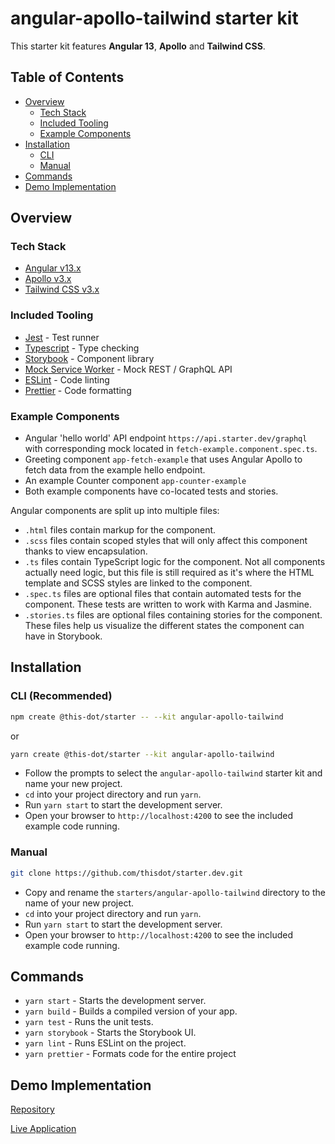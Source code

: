 # angular-apollo-tailwind starter kit

This starter kit features **Angular 13**, **Apollo** and **Tailwind CSS**.

## Table of Contents

- [Overview](#overview)
  - [Tech Stack](#tech-stack)
  - [Included Tooling](#included-tooling)
  - [Example Components](#example-components)
- [Installation](#installation)
  - [CLI](#cli-recommended)
  - [Manual](#manual)
- [Commands](#commands)
- [Demo Implementation](#demo-implementation)

## Overview

### Tech Stack

- [Angular v13.x](https://angular.io/docs)
- [Apollo v3.x](https://apollo-angular.com)
- [Tailwind CSS v3.x](https://tailwindcss.com/)

### Included Tooling

- [Jest](https://jestjs.io/) - Test runner
- [Typescript](https://www.typescriptlang.org/) - Type checking
- [Storybook](https://storybook.js.org/) - Component library
- [Mock Service Worker](https://mswjs.io/) - Mock REST / GraphQL API
- [ESLint](https://eslint.org/) - Code linting
- [Prettier](https://prettier.io/) - Code formatting

### Example Components

- Angular 'hello world' API endpoint `https://api.starter.dev/graphql` with corresponding mock located in `fetch-example.component.spec.ts`.
- Greeting component `app-fetch-example` that uses Angular Apollo to fetch data from the example hello endpoint.
- An example Counter component `app-counter-example`
- Both example components have co-located tests and stories.

Angular components are split up into multiple files:

- `.html` files contain markup for the component.
- `.scss` files contain scoped styles that will only affect this component thanks to view encapsulation.
- `.ts` files contain TypeScript logic for the component. Not all components actually need logic, but this file is still required as it's where the HTML template and SCSS styles are linked to the component.
- `.spec.ts` files are optional files that contain automated tests for the component. These tests are written to work with Karma and Jasmine.
- `.stories.ts` files are optional files containing stories for the component. These files help us visualize the different states the component can have in Storybook.

## Installation

### CLI (Recommended)

```bash
npm create @this-dot/starter -- --kit angular-apollo-tailwind
```

or

```bash
yarn create @this-dot/starter --kit angular-apollo-tailwind
```

- Follow the prompts to select the `angular-apollo-tailwind` starter kit and name your new project.
- `cd` into your project directory and run `yarn`.
- Run `yarn start` to start the development server.
- Open your browser to `http://localhost:4200` to see the included example code running.

### Manual

```bash
git clone https://github.com/thisdot/starter.dev.git
```

- Copy and rename the `starters/angular-apollo-tailwind` directory to the name of your new project.
- `cd` into your project directory and run `yarn`.
- Run `yarn start` to start the development server.
- Open your browser to `http://localhost:4200` to see the included example code running.

## Commands

- `yarn start` - Starts the development server.
- `yarn build` - Builds a compiled version of your app.
- `yarn test` - Runs the unit tests.
- `yarn storybook` - Starts the Storybook UI.
- `yarn lint` - Runs ESLint on the project.
- `yarn prettier` - Formats code for the entire project

## Demo Implementation

[Repository](https://github.com/thisdot/starter.dev-github-showcases/tree/main/angular-apollo-tailwind)

[Live Application](http://angular-apollo-tailwind.starter.dev/)
